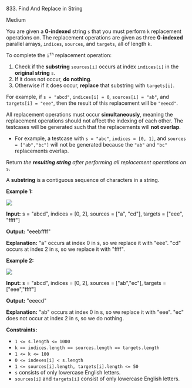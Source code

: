 ﻿833\. Find And Replace in String

Medium

You are given a **0-indexed** string `s` that you must perform `k` replacement operations on. The replacement operations are given as three **0-indexed** parallel arrays, `indices`, `sources`, and `targets`, all of length `k`.

To complete the <code>i<sup>th</sup></code> replacement operation:

1.  Check if the **substring** `sources[i]` occurs at index `indices[i]` in the **original string** `s`.
2.  If it does not occur, **do nothing**.
3.  Otherwise if it does occur, **replace** that substring with `targets[i]`.

For example, if `s = "abcd"`, `indices[i] = 0`, `sources[i] = "ab"`, and `targets[i] = "eee"`, then the result of this replacement will be `"eeecd"`.

All replacement operations must occur **simultaneously**, meaning the replacement operations should not affect the indexing of each other. The testcases will be generated such that the replacements will **not overlap**.

*   For example, a testcase with `s = "abc"`, `indices = [0, 1]`, and `sources = ["ab","bc"]` will not be generated because the `"ab"` and `"bc"` replacements overlap.

Return _the **resulting string** after performing all replacement operations on_ `s`.

A **substring** is a contiguous sequence of characters in a string.

**Example 1:**

![](https://assets.leetcode.com/uploads/2021/06/12/833-ex1.png)

**Input:** s = "abcd", indices = [0, 2], sources = ["a", "cd"], targets = ["eee", "ffff"]

**Output:** "eeebffff"

**Explanation:** "a" occurs at index 0 in s, so we replace it with "eee". "cd" occurs at index 2 in s, so we replace it with "ffff".

**Example 2:**

![](https://assets.leetcode.com/uploads/2021/06/12/833-ex2-1.png)

**Input:** s = "abcd", indices = [0, 2], sources = ["ab","ec"], targets = ["eee","ffff"]

**Output:** "eeecd"

**Explanation:** "ab" occurs at index 0 in s, so we replace it with "eee". "ec" does not occur at index 2 in s, so we do nothing.

**Constraints:**

*   `1 <= s.length <= 1000`
*   `k == indices.length == sources.length == targets.length`
*   `1 <= k <= 100`
*   `0 <= indexes[i] < s.length`
*   `1 <= sources[i].length, targets[i].length <= 50`
*   `s` consists of only lowercase English letters.
*   `sources[i]` and `targets[i]` consist of only lowercase English letters.